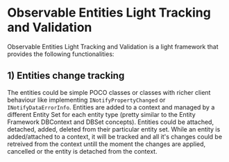 # Observable Entities Light Tracking and Validation
Observable Entities Light Tracking and Validation is a light framework that provides the following functionalities:

## 1) Entities change tracking
The entities could be simple POCO classes or classes with richer client behaviour like implementing <code>INotifyPropertyChanged</code> or <code>INotifyDataErrorInfo</code>. Entities are added to a context and managed by a different Entity Set for each entity type (pretty similar to the Entity Framework DBContext and DBSet concepts). Entities could be attached, detached, added, deleted from their particular entity set. While an entity is added/attached to a context, it will be tracked and all it's changes could be retreived from the context untill the moment the changes are applied, cancelled or the entity is detached from the context.
